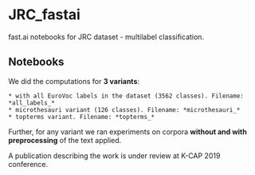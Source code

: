 # JRC_fastai
fast.ai notebooks for JRC dataset - multilabel classification.

## Notebooks

We did the computations for **3 variants**: 

    * with all EuroVoc labels in the dataset (3562 classes). Filename: *all_labels_*
    * microthesauri variant (126 classes). Filename: *microthesauri_*
    * topterms variant. Filename: *topterms_*

Further, for any variant we ran experiments on corpora **without and with preprocessing** of the text applied.

A publication describing the work is under review at K-CAP 2019 conference.
